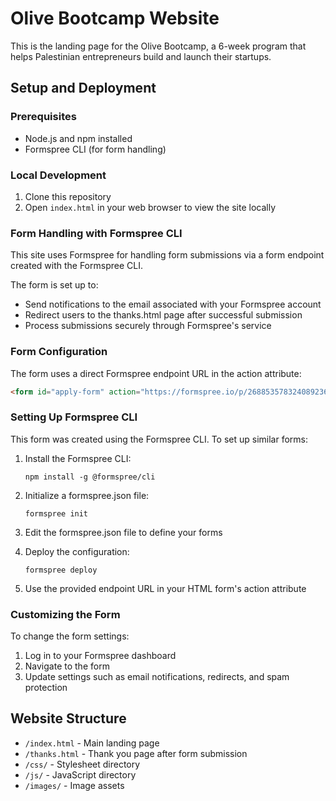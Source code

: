 # Olive Bootcamp Website

This is the landing page for the Olive Bootcamp, a 6-week program that helps Palestinian entrepreneurs build and launch their startups.

## Setup and Deployment

### Prerequisites
- Node.js and npm installed
- Formspree CLI (for form handling)

### Local Development
1. Clone this repository
2. Open `index.html` in your web browser to view the site locally

### Form Handling with Formspree CLI
This site uses Formspree for handling form submissions via a form endpoint created with the Formspree CLI.

The form is set up to:
- Send notifications to the email associated with your Formspree account
- Redirect users to the thanks.html page after successful submission
- Process submissions securely through Formspree's service

### Form Configuration
The form uses a direct Formspree endpoint URL in the action attribute:
```html
<form id="apply-form" action="https://formspree.io/p/2688535783240892369/f/applicationForm" method="POST">
```

### Setting Up Formspree CLI
This form was created using the Formspree CLI. To set up similar forms:

1. Install the Formspree CLI:
   ```
   npm install -g @formspree/cli
   ```

2. Initialize a formspree.json file:
   ```
   formspree init
   ```

3. Edit the formspree.json file to define your forms

4. Deploy the configuration:
   ```
   formspree deploy
   ```

5. Use the provided endpoint URL in your HTML form's action attribute

### Customizing the Form
To change the form settings:

1. Log in to your Formspree dashboard
2. Navigate to the form
3. Update settings such as email notifications, redirects, and spam protection

## Website Structure
- `/index.html` - Main landing page
- `/thanks.html` - Thank you page after form submission
- `/css/` - Stylesheet directory
- `/js/` - JavaScript directory
- `/images/` - Image assets


